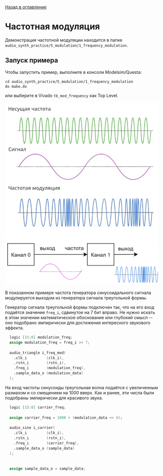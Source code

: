 [Назад в оглавление](../../README.md)

# Частотная модуляция

Демонстрация частотной модуляции находится в папке `audio_synth_practice/5_modulation/1_frequency_modulation`.

## Запуск примера

Чтобы запустить пример, выполните в консоли Modelsim/Questa:
```
cd audio_synth_practice/5_modulation/1_frequency_modulation
do make.do
```

или выберите в Vivado `tb_mod_frequency` как Top Level.

![Alt text](../../img/image-6.jpg)
![Alt text](../../img/image-7.png)


В показанном примере частота генератора синусоидального сигнала модулируется выходом из генератора сигнала треугольной формы.

Генератор сигнала треугольной формы подключен так, что на его вход подаётся значение `freq_i`, сдвинутое на 7 бит вправо. Не нужно искать в этом значении математическое обоснование или глубокий смысл -- оно подобрано эмпирически для достижения интересного звукового эффекта.

```verilog
  logic [15:0] modulation_freq;
  assign modulation_freq = freq_i >> 7;

  audio_triangle i_freq_mod(
    .clk_i         (clk_i),
    .rstn_i        (rstn_i),
    .freq_i        (modulation_freq),
    .sample_data_o (modulation_data)
  );
```

На вход частоты синусоиды треугольная волна подаётся с увеличенным размахом и со смещением на 1000 вверх. Как и ранее, эти числа были подобраны эмпирически для красивого звука.

```verilog
  logic [15:0] carrier_freq;

  assign carrier_freq = 1000 + (modulation_data << 4);

  audio_sine i_carrier(
    .clk_i         (clk_i),
    .rstn_i        (rstn_i),
    .freq_i        (carrier_freq),
    .sample_data_o (sample_data)
  );


  assign sample_data_o = sample_data;
```
